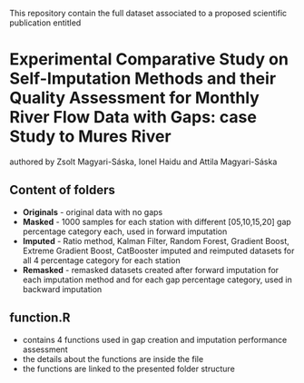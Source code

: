 
This repository contain the full dataset associated to a proposed scientific publication entitled
# Experimental Comparative Study on Self-Imputation Methods and their Quality Assessment for Monthly River Flow Data with Gaps: case Study to Mures River
authored by Zsolt Magyari-Sáska, Ionel Haidu and Attila Magyari-Sáska

## Content of folders
* **Originals** - original data with no gaps
* **Masked** - 1000 samples for each station with different [05,10,15,20] gap percentage category each, used in forward imputation
* **Imputed** - Ratio method, Kalman Filter, Random Forest, Gradient Boost, Extreme Gradient Boost, CatBooster imputed and reimputed datasets for all 4 percentage category for each station
* **Remasked** - remasked datasets created after forward imputation for each imputation method and for each gap percentage category, used in backward imputation

## function.R
- contains 4 functions used in gap creation and imputation performance assessment
- the details about the functions are inside the file
- the functions are linked to the presented folder structure


